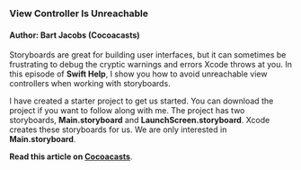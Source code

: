 ### View Controller Is Unreachable

#### Author: Bart Jacobs (Cocoacasts)

Storyboards are great for building user interfaces, but it can sometimes be frustrating to debug the cryptic warnings and errors Xcode throws at you. In this episode of **Swift Help**, I show you how to avoid unreachable view controllers when working with storyboards.

I have created a starter project to get us started. You can download the project if you want to follow along with me. The project has two storyboards, **Main.storyboard** and **LaunchScreen.storyboard**. Xcode creates these storyboards for us. We are only interested in **Main.storyboard**.

**Read this article on [Cocoacasts](https://cocoacasts.com/swift-help-view-controller-is-unreachable)**.
